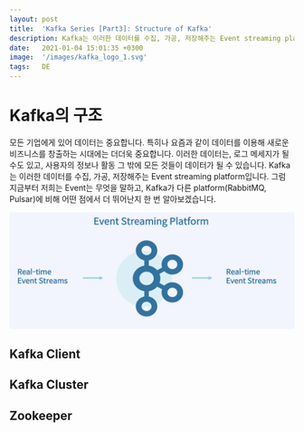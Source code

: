 ```yaml
---
layout: post
title:  'Kafka Series [Part3]: Structure of Kafka'
description: Kafka는 이러한 데이터를 수집, 가공, 저장해주는 Event streaming platform입니다.
date:   2021-01-04 15:01:35 +0300
image:  '/images/kafka_logo_1.svg'
tags:   DE
---
```



# Kafka의 구조
모든 기업에게 있어 데이터는 중요합니다. 특히나 요즘과 같이 데이터를 이용해 새로운 비즈니스를 창출하는 시대에는 더더욱 중요합니다. 이러한 데이터는, 로그 메세지가 될 수도 있고, 사용자의 정보나 활동 그 밖에 모든 것들이 데이터가 될 수 있습니다. Kafka는 이러한 데이터를 수집, 가공, 저장해주는 Event streaming platform입니다. 그럼 지금부터 저희는 Event는 무엇을 말하고, Kafka가 다른 platform(RabbitMQ, Pulsar)에 비해 어떤 점에서 더 뛰어난지 한 번 알아보겠습니다. 

![](/images/kafka_2.png)

## Kafka Client

## Kafka Cluster

## Zookeeper
